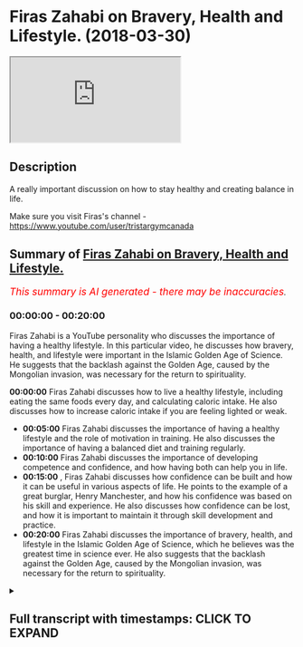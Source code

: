# Firas Zahabi on Bravery, Health and Lifestyle. (2018-03-30)

<iframe loading='lazy' src='https://www.youtube.com/embed/wzWTLOTWkms'></iframe>

## Description

A really important discussion on how to stay healthy and creating balance in life. 

Make sure you visit Firas's channel -https://www.youtube.com/user/tristargymcanada

## Summary of [Firas Zahabi on Bravery, Health and Lifestyle.](https://www.youtube.com/watch?v=wzWTLOTWkms)


*<span style="color:red; font-size:125%">This summary is AI generated - there may be inaccuracies</span>. [](/)*

### <a onclick="modifyYTiframeseektime('0')">00:00:00</a> - <a onclick="modifyYTiframeseektime('1200')">00:20:00</a>

Firas Zahabi is a YouTube personality who discusses the importance of having a healthy lifestyle. In this particular video, he discusses how bravery, health, and lifestyle were important in the Islamic Golden Age of Science. He suggests that the backlash against the Golden Age, caused by the Mongolian invasion, was necessary for the return to spirituality.

**<a onclick="modifyYTiframeseektime('0')">00:00:00</a>** Firas Zahabi discusses how to live a healthy lifestyle, including eating the same foods every day, and calculating caloric intake. He also discusses how to increase caloric intake if you are feeling lighted or weak.
* **<a onclick="modifyYTiframeseektime('300')">00:05:00</a>** Firas Zahabi discusses the importance of having a healthy lifestyle and the role of motivation in training. He also discusses the importance of having a balanced diet and training regularly.
* **<a onclick="modifyYTiframeseektime('600')">00:10:00</a>** Firas Zahabi discusses the importance of developing competence and confidence, and how having both can help you in life.
* **<a onclick="modifyYTiframeseektime('900')">00:15:00</a>** , Firas Zahabi discusses how confidence can be built and how it can be useful in various aspects of life. He points to the example of a great burglar, Henry Manchester, and how his confidence was based on his skill and experience. He also discusses how confidence can be lost, and how it is important to maintain it through skill development and practice.
* **<a onclick="modifyYTiframeseektime('1200')">00:20:00</a>** Firas Zahabi discusses the importance of bravery, health, and lifestyle in the Islamic Golden Age of Science, which he believes was the greatest time in science ever. He also suggests that the backlash against the Golden Age, caused by the Mongolian invasion, was necessary for the return to spirituality.

<details><summary><h2>Full transcript with timestamps: CLICK TO EXPAND</h2></summary>

<a onclick="modifyYTiframeseektime('12')">0:00:12</a> who is one of the most celebrated people  
<a onclick="modifyYTiframeseektime('32')">0:00:32</a> so I mean I believe that with the  
<a onclick="modifyYTiframeseektime('84')">0:01:24</a> knowledge we have today  
<a onclick="modifyYTiframeseektime('86')">0:01:26</a> that's me everybody should be within a  
<a onclick="modifyYTiframeseektime('88')">0:01:28</a> healthy body because we know the  
<a onclick="modifyYTiframeseektime('91')">0:01:31</a> benefits of it what are the blinders are  
<a onclick="modifyYTiframeseektime('93')">0:01:33</a> healthy for you  
<a onclick="modifyYTiframeseektime('94')">0:01:34</a> a young girl should be between 9 and 15  
<a onclick="modifyYTiframeseektime('98')">0:01:38</a> okay roughly roughly speaking now there  
<a onclick="modifyYTiframeseektime('100')">0:01:40</a> are gonna be some anomaly that's  
<a onclick="modifyYTiframeseektime('102')">0:01:42</a> somebody very good shape but why  
<a onclick="modifyYTiframeseektime('105')">0:01:45</a> shouldn't you be in good shape we have  
<a onclick="modifyYTiframeseektime('106')">0:01:46</a> so much science behind fitness no no we  
<a onclick="modifyYTiframeseektime('109')">0:01:49</a> can get in shape in 5 to 10 minutes a  
<a onclick="modifyYTiframeseektime('111')">0:01:51</a> day who doesn't have that incident if  
<a onclick="modifyYTiframeseektime('114')">0:01:54</a> their body their most prized machine  
<a onclick="modifyYTiframeseektime('117')">0:01:57</a> healthier you have time to fix your car  
<a onclick="modifyYTiframeseektime('120')">0:02:00</a> and clean up your room but you're not  
<a onclick="modifyYTiframeseektime('121')">0:02:01</a> have time you to keep your body healthy  
<a onclick="modifyYTiframeseektime('123')">0:02:03</a> it's you have to prioritize know what  
<a onclick="modifyYTiframeseektime('126')">0:02:06</a> kind of like now someone wants us lucky  
<a onclick="modifyYTiframeseektime('129')">0:02:09</a> help me they want to know what like the  
<a onclick="modifyYTiframeseektime('134')">0:02:14</a> rule of thumb if I could boil it down it  
<a onclick="modifyYTiframeseektime('136')">0:02:16</a> to me I like to keep things sets three  
<a onclick="modifyYTiframeseektime('137')">0:02:17</a> rules I find it's the easiest way to  
<a onclick="modifyYTiframeseektime('139')">0:02:19</a> learn learn three things that are fine  
<a onclick="modifyYTiframeseektime('140')">0:02:20</a> in a subject one would be know how many  
<a onclick="modifyYTiframeseektime('143')">0:02:23</a> calories you can use you can go on many  
<a onclick="modifyYTiframeseektime('146')">0:02:26</a> websites you find out how much your body  
<a onclick="modifyYTiframeseektime('148')">0:02:28</a> through your size your age weight your  
<a onclick="modifyYTiframeseektime('152')">0:02:32</a> goal for your weight how many calories  
<a onclick="modifyYTiframeseektime('154')">0:02:34</a> should you eat in containers there's  
<a onclick="modifyYTiframeseektime('155')">0:02:35</a> many programs and then practice  
<a onclick="modifyYTiframeseektime('158')">0:02:38</a> calculating your calories after a while  
<a onclick="modifyYTiframeseektime('160')">0:02:40</a> you'll just look at a piece of food and  
<a onclick="modifyYTiframeseektime('162')">0:02:42</a> you'll know about how many calendar  
<a onclick="modifyYTiframeseektime('165')">0:02:45</a> now you don't have to be perfectly exact  
<a onclick="modifyYTiframeseektime('167')">0:02:47</a> but over time after about a month and  
<a onclick="modifyYTiframeseektime('171')">0:02:51</a> you'll be an expert this is this how  
<a onclick="modifyYTiframeseektime('173')">0:02:53</a> many calories this is not many calories  
<a onclick="modifyYTiframeseektime('174')">0:02:54</a> this  
<a onclick="modifyYTiframeseektime('175')">0:02:55</a> you know I'm close to my to my quota for  
<a onclick="modifyYTiframeseektime('177')">0:02:57</a> the day I know how many calories you  
<a onclick="modifyYTiframeseektime('180')">0:03:00</a> should have a thing yeah you all know  
<a onclick="modifyYTiframeseektime('183')">0:03:03</a> that having that cookie is gonna cost me  
<a onclick="modifyYTiframeseektime('185')">0:03:05</a> this many calories on my go  
<a onclick="modifyYTiframeseektime('187')">0:03:07</a> once you get to your goal let's say you  
<a onclick="modifyYTiframeseektime('191')">0:03:11</a> get to eight percent but nine percent  
<a onclick="modifyYTiframeseektime('192')">0:03:12</a> whatever it is now you can have more off  
<a onclick="modifyYTiframeseektime('194')">0:03:14</a> these more days of surgery like I eat  
<a onclick="modifyYTiframeseektime('197')">0:03:17</a> this today I'm not worried I'm like I'm  
<a onclick="modifyYTiframeseektime('198')">0:03:18</a> gonna stay my buddy but I'm not gonna  
<a onclick="modifyYTiframeseektime('202')">0:03:22</a> you cannot be more than one pack one  
<a onclick="modifyYTiframeseektime('204')">0:03:24</a> pound one pound and a half in a week you  
<a onclick="modifyYTiframeseektime('206')">0:03:26</a> big dog you can gain water weight yes so  
<a onclick="modifyYTiframeseektime('211')">0:03:31</a> you have to know that your your goal  
<a onclick="modifyYTiframeseektime('212')">0:03:32</a> once you get it's easier to maintain  
<a onclick="modifyYTiframeseektime('214')">0:03:34</a> them to get there so I found it very  
<a onclick="modifyYTiframeseektime('216')">0:03:36</a> encouraging so how many calories you eat  
<a onclick="modifyYTiframeseektime('218')">0:03:38</a> and they figure that out you're gonna  
<a onclick="modifyYTiframeseektime('220')">0:03:40</a> have to experimental if you're a little  
<a onclick="modifyYTiframeseektime('222')">0:03:42</a> bit lightheaded that number is a little  
<a onclick="modifyYTiframeseektime('223')">0:03:43</a> bit low yeah weakened if you're not  
<a onclick="modifyYTiframeseektime('226')">0:03:46</a> losing a lot of weight after 2-3 weeks a  
<a onclick="modifyYTiframeseektime('228')">0:03:48</a> minute it might be a little high you  
<a onclick="modifyYTiframeseektime('230')">0:03:50</a> gotta lower it it's not an exact science  
<a onclick="modifyYTiframeseektime('232')">0:03:52</a> there is some adjusting that needs to be  
<a onclick="modifyYTiframeseektime('236')">0:03:56</a> done but the good news is very simple if  
<a onclick="modifyYTiframeseektime('239')">0:03:59</a> you're feeling bad increasing the small  
<a onclick="modifyYTiframeseektime('241')">0:04:01</a> amount increase of your calories by five  
<a onclick="modifyYTiframeseektime('242')">0:04:02</a> or ten percent and now once you find  
<a onclick="modifyYTiframeseektime('245')">0:04:05</a> that number you'll find yourself full  
<a onclick="modifyYTiframeseektime('247')">0:04:07</a> just eating better second I would say a  
<a onclick="modifyYTiframeseektime('253')">0:04:13</a> good rule of thumb would be to eat the  
<a onclick="modifyYTiframeseektime('256')">0:04:16</a> same foods every day like I have I know  
<a onclick="modifyYTiframeseektime('258')">0:04:18</a> I have meals I make the recommended  
<a onclick="modifyYTiframeseektime('259')">0:04:19</a> calories I know I do I do  
<a onclick="modifyYTiframeseektime('263')">0:04:23</a> one meal that I do most every day is one  
<a onclick="modifyYTiframeseektime('265')">0:04:25</a> banana two ends I mash them up I make a  
<a onclick="modifyYTiframeseektime('268')">0:04:28</a> pancake I make three pancakes with the  
<a onclick="modifyYTiframeseektime('270')">0:04:30</a> higher you make a packet yeah mash them  
<a onclick="modifyYTiframeseektime('272')">0:04:32</a> up make a pancake and I had 50 calories  
<a onclick="modifyYTiframeseektime('274')">0:04:34</a> worth of honey I love honey any things I  
<a onclick="modifyYTiframeseektime('277')">0:04:37</a> love thank you  
<a onclick="modifyYTiframeseektime('278')">0:04:38</a> yes um that was I know that's 200 men  
<a onclick="modifyYTiframeseektime('282')">0:04:42</a> you tell me I have dates for $75 each  
<a onclick="modifyYTiframeseektime('285')">0:04:45</a> I know how many right away gets on the  
<a onclick="modifyYTiframeseektime('287')">0:04:47</a> stage Nate's is amazing for treating the  
<a onclick="modifyYTiframeseektime('289')">0:04:49</a> backsight not sugar fiber carbohydrate a  
<a onclick="modifyYTiframeseektime('293')">0:04:53</a> slowly releasing easy to digest  
<a onclick="modifyYTiframeseektime('296')">0:04:56</a> I miss the perfect food I was biting at  
<a onclick="modifyYTiframeseektime('298')">0:04:58</a> what happened I have certain smoothies I  
<a onclick="modifyYTiframeseektime('301')">0:05:01</a> make I know that we never stop I know my  
<a onclick="modifyYTiframeseektime('303')">0:05:03</a> blocks calories and I'll be fine if I'm  
<a onclick="modifyYTiframeseektime('306')">0:05:06</a> in the mood to eat a hamburger I know  
<a onclick="modifyYTiframeseektime('307')">0:05:07</a> that a big Max's I don't feel like the  
<a onclick="modifyYTiframeseektime('313')">0:05:13</a> fries I don't always naturally but I  
<a onclick="modifyYTiframeseektime('320')">0:05:20</a> know how many calories I should even  
<a onclick="modifyYTiframeseektime('321')">0:05:21</a> today and for me it keeps me lean  
<a onclick="modifyYTiframeseektime('323')">0:05:23</a> healthy and it keeps the energy going  
<a onclick="modifyYTiframeseektime('324')">0:05:24</a> because if you eat too many calories and  
<a onclick="modifyYTiframeseektime('326')">0:05:26</a> energy of tools project three to little  
<a onclick="modifyYTiframeseektime('329')">0:05:29</a> you'll feel like head into me how'd you  
<a onclick="modifyYTiframeseektime('332')">0:05:32</a> how'd you keep that good every day I  
<a onclick="modifyYTiframeseektime('336')">0:05:36</a> feel tired like how do I change that no  
<a onclick="modifyYTiframeseektime('340')">0:05:40</a> the right amount of calories and three I  
<a onclick="modifyYTiframeseektime('347')">0:05:47</a> would say you know you have to have a  
<a onclick="modifyYTiframeseektime('348')">0:05:48</a> cheat meal here bed never let your  
<a onclick="modifyYTiframeseektime('350')">0:05:50</a> cravings get out of control if you're  
<a onclick="modifyYTiframeseektime('352')">0:05:52</a> not at your target weight have one or  
<a onclick="modifyYTiframeseektime('354')">0:05:54</a> two cheat meals a week meals not days  
<a onclick="modifyYTiframeseektime('356')">0:05:56</a> two days one or two cheeseburger fries  
<a onclick="modifyYTiframeseektime('360')">0:06:00</a> okay coming to efface Turkish restaurant  
<a onclick="modifyYTiframeseektime('366')">0:06:06</a> another nice meal yeah  
<a onclick="modifyYTiframeseektime('368')">0:06:08</a> don't go overboard but have a nice meal  
<a onclick="modifyYTiframeseektime('370')">0:06:10</a> don't let your don't let your cravings  
<a onclick="modifyYTiframeseektime('372')">0:06:12</a> get out of control you know when I see  
<a onclick="modifyYTiframeseektime('374')">0:06:14</a> something I want to eat well I see  
<a onclick="modifyYTiframeseektime('378')">0:06:18</a> something I want to eat something okay  
<a onclick="modifyYTiframeseektime('379')">0:06:19</a> Saturday it's my cheek now I'm hiding  
<a onclick="modifyYTiframeseektime('381')">0:06:21</a> that so I look forward to it the  
<a onclick="modifyYTiframeseektime('383')">0:06:23</a> motivation is very important you know  
<a onclick="modifyYTiframeseektime('384')">0:06:24</a> and you know every year every  
<a onclick="modifyYTiframeseektime('388')">0:06:28</a> my birthday doesn't age see you coach  
<a onclick="modifyYTiframeseektime('422')">0:07:02</a> you're getting old because I haven't  
<a onclick="modifyYTiframeseektime('423')">0:07:03</a> taken down in ten years ten years I'm  
<a onclick="modifyYTiframeseektime('431')">0:07:11</a> still waiting for you think you don't  
<a onclick="modifyYTiframeseektime('433')">0:07:13</a> you can a driving this guy's new  
<a onclick="modifyYTiframeseektime('436')">0:07:16</a> consistent attendee is trying to train  
<a onclick="modifyYTiframeseektime('438')">0:07:18</a> with him take him down he's got that  
<a onclick="modifyYTiframeseektime('440')">0:07:20</a> persistent thing is with our technology  
<a onclick="modifyYTiframeseektime('442')">0:07:22</a> we have to the other water and knowledge  
<a onclick="modifyYTiframeseektime('443')">0:07:23</a> we have to think we're like ageing of  
<a onclick="modifyYTiframeseektime('445')">0:07:25</a> something this should be done very well  
<a onclick="modifyYTiframeseektime('447')">0:07:27</a> we have so much knowledge today health  
<a onclick="modifyYTiframeseektime('450')">0:07:30</a> health comes from eating right and  
<a onclick="modifyYTiframeseektime('452')">0:07:32</a> exercise would you think about me  
<a onclick="modifyYTiframeseektime('454')">0:07:34</a> because that was like the whole thing  
<a onclick="modifyYTiframeseektime('457')">0:07:37</a> I haven't I would say I like it dr. joel  
<a onclick="modifyYTiframeseektime('462')">0:07:42</a> Fuhrman says to deck of cards so about a  
<a onclick="modifyYTiframeseektime('465')">0:07:45</a> deck of cards worth of brandy or movie  
<a onclick="modifyYTiframeseektime('467')">0:07:47</a> or red meat twice a week not more than  
<a onclick="modifyYTiframeseektime('469')">0:07:49</a> that I think that's the ultimate the  
<a onclick="modifyYTiframeseektime('471')">0:07:51</a> star is optimal  
<a onclick="modifyYTiframeseektime('472')">0:07:52</a> I haven't I mean I go over that you have  
<a onclick="modifyYTiframeseektime('476')">0:07:56</a> such great food all the time or  
<a onclick="modifyYTiframeseektime('477')">0:07:57</a> traveling but it's the optimal when I do  
<a onclick="modifyYTiframeseektime('479')">0:07:59</a> that I feel my best when I'm lucid when  
<a onclick="modifyYTiframeseektime('481')">0:08:01</a> I try to lower my rope  
<a onclick="modifyYTiframeseektime('483')">0:08:03</a> I try to eat more fruits and vegetables  
<a onclick="modifyYTiframeseektime('485')">0:08:05</a> do you feel amazing yeah but then again  
<a onclick="modifyYTiframeseektime('487')">0:08:07</a> you go to these rare restaurants I don't  
<a onclick="modifyYTiframeseektime('489')">0:08:09</a> want to deny myself so  
<a onclick="modifyYTiframeseektime('490')">0:08:10</a> you know but next week now you know on  
<a onclick="modifyYTiframeseektime('492')">0:08:12</a> this trip I ate a little too much next  
<a onclick="modifyYTiframeseektime('494')">0:08:14</a> week I'm gonna be more strict yeah and  
<a onclick="modifyYTiframeseektime('496')">0:08:16</a> the way I am now I do 45 days of the  
<a onclick="modifyYTiframeseektime('498')">0:08:18</a> right amount of calories  
<a onclick="modifyYTiframeseektime('500')">0:08:20</a> but I also train along respective of how  
<a onclick="modifyYTiframeseektime('503')">0:08:23</a> active you are when you do these these  
<a onclick="modifyYTiframeseektime('505')">0:08:25</a> websites that you go on this front they  
<a onclick="modifyYTiframeseektime('507')">0:08:27</a> can ask you how active is your lifestyle  
<a onclick="modifyYTiframeseektime('508')">0:08:28</a> very moderate where you train every day  
<a onclick="modifyYTiframeseektime('510')">0:08:30</a> I can train a lot you know one day with  
<a onclick="modifyYTiframeseektime('512')">0:08:32</a> I one day a restaurant for me ok let's  
<a onclick="modifyYTiframeseektime('518')">0:08:38</a> move on to training your training is  
<a onclick="modifyYTiframeseektime('522')">0:08:42</a> mostly what's the trailer you know what  
<a onclick="modifyYTiframeseektime('525')">0:08:45</a> yeah I can't run on a trip I got left  
<a onclick="modifyYTiframeseektime('527')">0:08:47</a> when it's too boring  
<a onclick="modifyYTiframeseektime('528')">0:08:48</a> I've been training a long time for me  
<a onclick="modifyYTiframeseektime('530')">0:08:50</a> training is a player and it's many and  
<a onclick="modifyYTiframeseektime('535')">0:08:55</a> many other great fights I do Jiu Jitsu  
<a onclick="modifyYTiframeseektime('537')">0:08:57</a> wrestling kickboxing boxing this thing  
<a onclick="modifyYTiframeseektime('541')">0:09:01</a> did you tell me we're gonna wrestle for  
<a onclick="modifyYTiframeseektime('542')">0:09:02</a> one hour to me one hour is not a  
<a onclick="modifyYTiframeseektime('544')">0:09:04</a> question because we run on a treadmill  
<a onclick="modifyYTiframeseektime('545')">0:09:05</a> for an hour after Dennis I'm not tired  
<a onclick="modifyYTiframeseektime('554')">0:09:14</a> you can have the motivation to go right  
<a onclick="modifyYTiframeseektime('556')">0:09:16</a> this training is 99% motivation you know  
<a onclick="modifyYTiframeseektime('560')">0:09:20</a> one thing I found my way the senses are  
<a onclick="modifyYTiframeseektime('568')">0:09:28</a> missing are gonna be less than 1% Oh  
<a onclick="modifyYTiframeseektime('572')">0:09:32</a> but she'll try to tell me we make it fun  
<a onclick="modifyYTiframeseektime('575')">0:09:35</a> gotta cut me with cakes honey of this  
<a onclick="modifyYTiframeseektime('578')">0:09:38</a> but you need motivation like this it  
<a onclick="modifyYTiframeseektime('582')">0:09:42</a> comes to training motivation support  
<a onclick="modifyYTiframeseektime('585')">0:09:45</a> like me my sons are trained my son's  
<a onclick="modifyYTiframeseektime('586')">0:09:46</a> yeah I taught my son's if you train what  
<a onclick="modifyYTiframeseektime('590')">0:09:50</a> do you want this toy that's all  
<a onclick="modifyYTiframeseektime('591')">0:09:51</a> yes that's what yes  
<a onclick="modifyYTiframeseektime('595')">0:09:55</a> we was eating  
<a onclick="modifyYTiframeseektime('610')">0:10:10</a> [Music]  
<a onclick="modifyYTiframeseektime('654')">0:10:54</a> anyways I go stir everything it's like  
<a onclick="modifyYTiframeseektime('657')">0:10:57</a> it's not a question whether I'm gonna  
<a onclick="modifyYTiframeseektime('658')">0:10:58</a> trim it it's like what's your train  
<a onclick="modifyYTiframeseektime('660')">0:11:00</a> driver - how many allergy  
<a onclick="modifyYTiframeseektime('663')">0:11:03</a> how many chores do we Trinity that's my  
<a onclick="modifyYTiframeseektime('668')">0:11:08</a> day every day - in the heart that's my  
<a onclick="modifyYTiframeseektime('670')">0:11:10</a> day everything listening do did you do  
<a onclick="modifyYTiframeseektime('672')">0:11:12</a> this far oh yeah yeah it's funny - then  
<a onclick="modifyYTiframeseektime('677')">0:11:17</a> pretty much Java or injured ribbon yeah  
<a onclick="modifyYTiframeseektime('679')">0:11:19</a> but I'll tell you one thing here's my  
<a onclick="modifyYTiframeseektime('682')">0:11:22</a> philosophy  
<a onclick="modifyYTiframeseektime('684')">0:11:24</a> yeah yeah there's no excuse no excuse  
<a onclick="modifyYTiframeseektime('688')">0:11:28</a> can you do one push up a date I'll tell  
<a onclick="modifyYTiframeseektime('691')">0:11:31</a> you the biggest secret to training yeah  
<a onclick="modifyYTiframeseektime('693')">0:11:33</a> never train 100% trained always 70 to  
<a onclick="modifyYTiframeseektime('698')">0:11:38</a> 80% save some for tomorrow so somebody's  
<a onclick="modifyYTiframeseektime('704')">0:11:44</a> completely out of shape let's say the  
<a onclick="modifyYTiframeseektime('705')">0:11:45</a> guy he hasn't trained in 10 years I felt  
<a onclick="modifyYTiframeseektime('708')">0:11:48</a> like it tomorrow doing one pushing this  
<a onclick="modifyYTiframeseektime('710')">0:11:50</a> money don't tell me you don't have the  
<a onclick="modifyYTiframeseektime('711')">0:11:51</a> time now if you tell me you don't have  
<a onclick="modifyYTiframeseektime('712')">0:11:52</a> that fine call us I won't leave you're  
<a onclick="modifyYTiframeseektime('714')">0:11:54</a> not you're not serious about being  
<a onclick="modifyYTiframeseektime('715')">0:11:55</a> healthy I've given up I call that  
<a onclick="modifyYTiframeseektime('718')">0:11:58</a> defeatist yeah you've given up a street  
<a onclick="modifyYTiframeseektime('719')">0:11:59</a> I can you do one pushup  
<a onclick="modifyYTiframeseektime('723')">0:12:03</a> don't give me ask one push up that one  
<a onclick="modifyYTiframeseektime('727')">0:12:07</a> push up it's gonna turn 2 2 2 is gonna  
<a onclick="modifyYTiframeseektime('731')">0:12:11</a> be enjoyable actually you're gonna crave  
<a onclick="modifyYTiframeseektime('734')">0:12:14</a> number three and after the number three  
<a onclick="modifyYTiframeseektime('737')">0:12:17</a> is gonna turn to a five because three is  
<a onclick="modifyYTiframeseektime('738')">0:12:18</a> uncomfortable it's not it's not a  
<a onclick="modifyYTiframeseektime('740')">0:12:20</a> satisfying spoon fight it's gonna grow  
<a onclick="modifyYTiframeseektime('742')">0:12:22</a> and you've created a spark I have it for  
<a onclick="modifyYTiframeseektime('745')">0:12:25</a> me now I'm at the point where I train  
<a onclick="modifyYTiframeseektime('746')">0:12:26</a> three hours and for me a regular me  
<a onclick="modifyYTiframeseektime('748')">0:12:28</a> maybe somebody trained three hours  
<a onclick="modifyYTiframeseektime('751')">0:12:31</a> follow that was exhausting for me it's  
<a onclick="modifyYTiframeseektime('753')">0:12:33</a> just a regular thing I got to that point  
<a onclick="modifyYTiframeseektime('755')">0:12:35</a> but it's one step at a time  
<a onclick="modifyYTiframeseektime('760')">0:12:40</a> so here when I trained someone I hold  
<a onclick="modifyYTiframeseektime('763')">0:12:43</a> their hand until they feel stronger and  
<a onclick="modifyYTiframeseektime('765')">0:12:45</a> they're carrying me you could take them  
<a onclick="modifyYTiframeseektime('766')">0:12:46</a> step by step my son's I started with a  
<a onclick="modifyYTiframeseektime('768')">0:12:48</a> little bit of truth  
<a onclick="modifyYTiframeseektime('769')">0:12:49</a> a little more a little more and then  
<a onclick="modifyYTiframeseektime('773')">0:12:53</a> training an old mandatory if you want  
<a onclick="modifyYTiframeseektime('777')">0:12:57</a> the things you like homework and  
<a onclick="modifyYTiframeseektime('780')">0:13:00</a> training is manual before was this the  
<a onclick="modifyYTiframeseektime('782')">0:13:02</a> game no mom I want this okay no but we  
<a onclick="modifyYTiframeseektime('785')">0:13:05</a> save our money for it but if you have  
<a onclick="modifyYTiframeseektime('786')">0:13:06</a> good discipline  
<a onclick="modifyYTiframeseektime('787')">0:13:07</a> I give you everything I think the worst  
<a onclick="modifyYTiframeseektime('790')">0:13:10</a> thing you could do to a child is give  
<a onclick="modifyYTiframeseektime('792')">0:13:12</a> them without their learning the worst  
<a onclick="modifyYTiframeseektime('795')">0:13:15</a> I'm a very serious father I really  
<a onclick="modifyYTiframeseektime('797')">0:13:17</a> amazing children especially have a you  
<a onclick="modifyYTiframeseektime('801')">0:13:21</a> know a background philosophize a lot  
<a onclick="modifyYTiframeseektime('803')">0:13:23</a> about raising children and children need  
<a onclick="modifyYTiframeseektime('808')">0:13:28</a> to develop their competence they have  
<a onclick="modifyYTiframeseektime('812')">0:13:32</a> the more confidence a lot of superficial  
<a onclick="modifyYTiframeseektime('814')">0:13:34</a> actually I'm not just on children but  
<a onclick="modifyYTiframeseektime('816')">0:13:36</a> just on young people grow up cuz  
<a onclick="modifyYTiframeseektime('817')">0:13:37</a> obviously like have this self insecurity  
<a onclick="modifyYTiframeseektime('825')">0:13:45</a> yeah participation trophy yeah and so on  
<a onclick="modifyYTiframeseektime('828')">0:13:48</a> yeah I was gonna ask you like what you I  
<a onclick="modifyYTiframeseektime('831')">0:13:51</a> think this is one thing people do the  
<a onclick="modifyYTiframeseektime('835')">0:13:55</a> best veterans are probably talk about  
<a onclick="modifyYTiframeseektime('838')">0:13:58</a> it's a quality that we will talk about  
<a onclick="modifyYTiframeseektime('840')">0:14:00</a> bravery beautifying  
<a onclick="modifyYTiframeseektime('844')">0:14:04</a> all players you've seen a lot what's the  
<a onclick="modifyYTiframeseektime('847')">0:14:07</a> best way to feel free I would say  
<a onclick="modifyYTiframeseektime('850')">0:14:10</a> developing competence the more  
<a onclick="modifyYTiframeseektime('853')">0:14:13</a> competence you have the more the  
<a onclick="modifyYTiframeseektime('855')">0:14:15</a> byproduct is confidence against that  
<a onclick="modifyYTiframeseektime('859')">0:14:19</a> yeah so the more I prepared I always  
<a onclick="modifyYTiframeseektime('861')">0:14:21</a> stop into this if your competence is  
<a onclick="modifyYTiframeseektime('864')">0:14:24</a> here your confidence here if their  
<a onclick="modifyYTiframeseektime('868')">0:14:28</a> competence is here and your confidence  
<a onclick="modifyYTiframeseektime('869')">0:14:29</a> is here the real world the world is  
<a onclick="modifyYTiframeseektime('873')">0:14:33</a> gonna shut you down if your competence  
<a onclick="modifyYTiframeseektime('877')">0:14:37</a> is here and your confidence is here  
<a onclick="modifyYTiframeseektime('881')">0:14:41</a> you won't live up to your potential so  
<a onclick="modifyYTiframeseektime('884')">0:14:44</a> what we need is to be realistic if you  
<a onclick="modifyYTiframeseektime('886')">0:14:46</a> drive your car every day to work safely  
<a onclick="modifyYTiframeseektime('888')">0:14:48</a> you should assume that tomorrow you'll  
<a onclick="modifyYTiframeseektime('889')">0:14:49</a> drive it towards things if you're  
<a onclick="modifyYTiframeseektime('892')">0:14:52</a> getting into an accident every two days  
<a onclick="modifyYTiframeseektime('893')">0:14:53</a> I'm like don't take the country I'm not  
<a onclick="modifyYTiframeseektime('897')">0:14:57</a> confident you can drive like to coin the  
<a onclick="modifyYTiframeseektime('901')">0:15:01</a> term basic test measure retest  
<a onclick="modifyYTiframeseektime('906')">0:15:06</a> build your confidence supporting I think  
<a onclick="modifyYTiframeseektime('909')">0:15:09</a> sensible so kids young kids the reason  
<a onclick="modifyYTiframeseektime('912')">0:15:12</a> why they lack confidence is because you  
<a onclick="modifyYTiframeseektime('916')">0:15:16</a> know I hate to bring philosophy all you  
<a onclick="modifyYTiframeseektime('919')">0:15:19</a> ever heard me choose last man Nietzsche  
<a onclick="modifyYTiframeseektime('922')">0:15:22</a> says rookies yeah the last man yes the  
<a onclick="modifyYTiframeseektime('928')">0:15:28</a> opposite of the last man Yes Doctor  
<a onclick="modifyYTiframeseektime('930')">0:15:30</a> he says look society's quick creating a  
<a onclick="modifyYTiframeseektime('933')">0:15:33</a> shock we talked about this hey look hey  
<a onclick="modifyYTiframeseektime('935')">0:15:35</a> buddy you have pioneers people you have  
<a onclick="modifyYTiframeseektime('938')">0:15:38</a> nothing when you have nothing and you  
<a onclick="modifyYTiframeseektime('940')">0:15:40</a> fight you claw your way to the top yeah  
<a onclick="modifyYTiframeseektime('942')">0:15:42</a> and they can have something and your son  
<a onclick="modifyYTiframeseektime('945')">0:15:45</a> he saw you work hard you're the first  
<a onclick="modifyYTiframeseektime('947')">0:15:47</a> generation of workers we came to the  
<a onclick="modifyYTiframeseektime('949')">0:15:49</a> land and you boil the land  
<a onclick="modifyYTiframeseektime('950')">0:15:50</a> you built in your son he saw but your  
<a onclick="modifyYTiframeseektime('954')">0:15:54</a> son's life is better than life because  
<a onclick="modifyYTiframeseektime('956')">0:15:56</a> now I have things to give you I had  
<a onclick="modifyYTiframeseektime('959')">0:15:59</a> nothing  
<a onclick="modifyYTiframeseektime('959')">0:15:59</a> and tomorrow when I die you have  
<a onclick="modifyYTiframeseektime('961')">0:16:01</a> inheritance so you started higher than  
<a onclick="modifyYTiframeseektime('963')">0:16:03</a> me I boosted you up and then your son is  
<a onclick="modifyYTiframeseektime('966')">0:16:06</a> gonna see you you didn't work as hard  
<a onclick="modifyYTiframeseektime('969')">0:16:09</a> but you have so much and the third child  
<a onclick="modifyYTiframeseektime('972')">0:16:12</a> is even Richard and he got just God he  
<a onclick="modifyYTiframeseektime('976')">0:16:16</a> didn't work  
<a onclick="modifyYTiframeseektime('976')">0:16:16</a> he just got an okay takes more than  
<a onclick="modifyYTiframeseektime('980')">0:16:20</a> three generations to speak but there's a  
<a onclick="modifyYTiframeseektime('981')">0:16:21</a> generation they're spoiled  
<a onclick="modifyYTiframeseektime('983')">0:16:23</a> that's what he just said look Society is  
<a onclick="modifyYTiframeseektime('985')">0:16:25</a> making us more and more spoiled because  
<a onclick="modifyYTiframeseektime('987')">0:16:27</a> the hand-me-downs are coming then one  
<a onclick="modifyYTiframeseektime('988')">0:16:28</a> day you're a hot captain on a silk  
<a onclick="modifyYTiframeseektime('990')">0:16:30</a> pillow but the world out there is too  
<a onclick="modifyYTiframeseektime('994')">0:16:34</a> hard for you so you have this deep  
<a onclick="modifyYTiframeseektime('996')">0:16:36</a> insecurity you can't go out there in the  
<a onclick="modifyYTiframeseektime('998')">0:16:38</a> world and get a kill and begin back home  
<a onclick="modifyYTiframeseektime('1001')">0:16:41</a> for us to me you've the comforts of the  
<a onclick="modifyYTiframeseektime('1004')">0:16:44</a> world and I can give you many example  
<a onclick="modifyYTiframeseektime('1006')">0:16:46</a> stories men the comforts of the world  
<a onclick="modifyYTiframeseektime('1011')">0:16:51</a> have become a prison to you so now when  
<a onclick="modifyYTiframeseektime('1014')">0:16:54</a> you mean I said I felt my kids my wife  
<a onclick="modifyYTiframeseektime('1016')">0:16:56</a> what I never want to be soft to be the  
<a onclick="modifyYTiframeseektime('1019')">0:16:59</a> guy who just tells people what to do but  
<a onclick="modifyYTiframeseektime('1021')">0:17:01</a> I can't do it too  
<a onclick="modifyYTiframeseektime('1022')">0:17:02</a> I fear one day I'm gonna become old and  
<a onclick="modifyYTiframeseektime('1024')">0:17:04</a> I have to become sightline but then I'm  
<a onclick="modifyYTiframeseektime('1028')">0:17:08</a> gonna feel softer I don't want to be the  
<a onclick="modifyYTiframeseektime('1031')">0:17:11</a> guy on the pillows people think being  
<a onclick="modifyYTiframeseektime('1034')">0:17:14</a> born in abundance money  
<a onclick="modifyYTiframeseektime('1039')">0:17:19</a> bless it can be because should be a  
<a onclick="modifyYTiframeseektime('1041')">0:17:21</a> curse to have everything so I mean  
<a onclick="modifyYTiframeseektime('1045')">0:17:25</a> there's so much to know about raising a  
<a onclick="modifyYTiframeseektime('1047')">0:17:27</a> healthy human being so you're saying  
<a onclick="modifyYTiframeseektime('1049')">0:17:29</a> bravery true bravery because the thing  
<a onclick="modifyYTiframeseektime('1056')">0:17:36</a> is people can act confident but they're  
<a onclick="modifyYTiframeseektime('1058')">0:17:38</a> masking a layer of insecurity this is  
<a onclick="modifyYTiframeseektime('1061')">0:17:41</a> common the key right strong with the  
<a onclick="modifyYTiframeseektime('1062')">0:17:42</a> keys yes blah so yeah I believe you're  
<a onclick="modifyYTiframeseektime('1068')">0:17:48</a> raising competencies if you want to make  
<a onclick="modifyYTiframeseektime('1070')">0:17:50</a> somebody help you happy raise their  
<a onclick="modifyYTiframeseektime('1072')">0:17:52</a> confidence imagine let me do a thought  
<a onclick="modifyYTiframeseektime('1075')">0:17:55</a> experiment imagine I could survive in  
<a onclick="modifyYTiframeseektime('1078')">0:17:58</a> the wild right now perfectly  
<a onclick="modifyYTiframeseektime('1081')">0:18:01</a> tomorrow the government's froze your  
<a onclick="modifyYTiframeseektime('1083')">0:18:03</a> bank account sheet chart at the home  
<a onclick="modifyYTiframeseektime('1085')">0:18:05</a> throughout in the street  
<a onclick="modifyYTiframeseektime('1087')">0:18:07</a> seek you out of it you would even sweat  
<a onclick="modifyYTiframeseektime('1090')">0:18:10</a> one visa  
<a onclick="modifyYTiframeseektime('1090')">0:18:10</a> why I remember a story about a bourbon  
<a onclick="modifyYTiframeseektime('1094')">0:18:14</a> what the greatest burglar of all time  
<a onclick="modifyYTiframeseektime('1095')">0:18:15</a> the greatest burglar well that was if I  
<a onclick="modifyYTiframeseektime('1098')">0:18:18</a> remember correctly  
<a onclick="modifyYTiframeseektime('1099')">0:18:19</a> Henry Manchester I was a young kid when  
<a onclick="modifyYTiframeseektime('1101')">0:18:21</a> I heard his story I watched a  
<a onclick="modifyYTiframeseektime('1102')">0:18:22</a> documentary I could have beat the  
<a onclick="modifyYTiframeseektime('1104')">0:18:24</a> confidence it's my hybrid 14 years he's  
<a onclick="modifyYTiframeseektime('1107')">0:18:27</a> robbing banks and then stole over said  
<a onclick="modifyYTiframeseektime('1109')">0:18:29</a> everybody's robbing everybody  
<a onclick="modifyYTiframeseektime('1111')">0:18:31</a> they call him the rooftop burglar it  
<a onclick="modifyYTiframeseektime('1113')">0:18:33</a> would make a hole in the roof stop read  
<a onclick="modifyYTiframeseektime('1115')">0:18:35</a> the manual of alarm  
<a onclick="modifyYTiframeseektime('1116')">0:18:36</a> this is disabled a large untouchable is  
<a onclick="modifyYTiframeseektime('1119')">0:18:39</a> that one day they caught him and he  
<a onclick="modifyYTiframeseektime('1121')">0:18:41</a> confess to other crimes they're like you  
<a onclick="modifyYTiframeseektime('1123')">0:18:43</a> confess all the credit  
<a onclick="modifyYTiframeseektime('1124')">0:18:44</a> I did all those burglaries you want my  
<a onclick="modifyYTiframeseektime('1126')">0:18:46</a> things when they put him in jail he was  
<a onclick="modifyYTiframeseektime('1129')">0:18:49</a> so smart he got out of the jail like he  
<a onclick="modifyYTiframeseektime('1131')">0:18:51</a> was so confident that's why he had  
<a onclick="modifyYTiframeseektime('1133')">0:18:53</a> extremely he was a genius  
<a onclick="modifyYTiframeseektime('1135')">0:18:55</a> well I he was a genius at the end that  
<a onclick="modifyYTiframeseektime('1137')">0:18:57</a> I'm getting caught because he fell in  
<a onclick="modifyYTiframeseektime('1138')">0:18:58</a> love with a girl the girl called him to  
<a onclick="modifyYTiframeseektime('1139')">0:18:59</a> call the cops like it was an emotion we  
<a onclick="modifyYTiframeseektime('1142')">0:19:02</a> had higher Q but not equal intelligence  
<a onclick="modifyYTiframeseektime('1147')">0:19:07</a> 0 IQ huge but you see yes I remember  
<a onclick="modifyYTiframeseektime('1150')">0:19:10</a> watching that documentary his confidence  
<a onclick="modifyYTiframeseektime('1152')">0:19:12</a> was incredible yeah but it can't even  
<a onclick="modifyYTiframeseektime('1154')">0:19:14</a> hold them in the prison so this this  
<a onclick="modifyYTiframeseektime('1157')">0:19:17</a> confidence comes from legitimately  
<a onclick="modifyYTiframeseektime('1160')">0:19:20</a> developing your skill that's why I told  
<a onclick="modifyYTiframeseektime('1161')">0:19:21</a> you no oh yes I've reached thousands of  
<a onclick="modifyYTiframeseektime('1164')">0:19:24</a> young men I was incursion to exploit the  
<a onclick="modifyYTiframeseektime('1168')">0:19:28</a> tempature God give you a potential out  
<a onclick="modifyYTiframeseektime('1170')">0:19:30</a> there to learn to think to study our  
<a onclick="modifyYTiframeseektime('1173')">0:19:33</a> creature to be exploited to get you  
<a onclick="modifyYTiframeseektime('1175')">0:19:35</a> that's what the professor plan will come  
<a onclick="modifyYTiframeseektime('1177')">0:19:37</a> son from the cuts he said you know take  
<a onclick="modifyYTiframeseektime('1180')">0:19:40</a> five little pipe  
<a onclick="modifyYTiframeseektime('1188')">0:19:48</a> was it take like the treasures of five  
<a onclick="modifyYTiframeseektime('1191')">0:19:51</a> days before pockets I said one of the  
<a onclick="modifyYTiframeseektime('1193')">0:19:53</a> three centers help before illness comes  
<a onclick="modifyYTiframeseektime('1197')">0:19:57</a> before old age puzzle people take a  
<a onclick="modifyYTiframeseektime('1209')">0:20:09</a> little bit people sometimes forget that  
<a onclick="modifyYTiframeseektime('1216')">0:20:16</a> being physically emotionally  
<a onclick="modifyYTiframeseektime('1218')">0:20:18</a> in fact the choice it's also a very  
<a onclick="modifyYTiframeseektime('1221')">0:20:21</a> thing he would really functioning in  
<a onclick="modifyYTiframeseektime('1224')">0:20:24</a> life so thanks my that was really good  
<a onclick="modifyYTiframeseektime('1227')">0:20:27</a> advice  
<a onclick="modifyYTiframeseektime('1227')">0:20:27</a> now obviously YouTube channel what you  
<a onclick="modifyYTiframeseektime('1231')">0:20:31</a> do like tutorials and stuff like that  
<a onclick="modifyYTiframeseektime('1233')">0:20:33</a> it's cool Tristar Tristar gym which is  
<a onclick="modifyYTiframeseektime('1237')">0:20:37</a> FG my husband Thomas great great spires  
<a onclick="modifyYTiframeseektime('1239')">0:20:39</a> really have  
<a onclick="modifyYTiframeseektime('1244')">0:20:44</a> so anyone who wants to to go on there  
<a onclick="modifyYTiframeseektime('1247')">0:20:47</a> and to watch those videos was really  
<a onclick="modifyYTiframeseektime('1249')">0:20:49</a> very very beneficial you have to go into  
<a onclick="modifyYTiframeseektime('1252')">0:20:52</a> more efficient into what we've got kind  
<a onclick="modifyYTiframeseektime('1254')">0:20:54</a> of similar discussion today so that's  
<a onclick="modifyYTiframeseektime('1257')">0:20:57</a> also on there there's never been a  
<a onclick="modifyYTiframeseektime('1269')">0:21:09</a> golden age in science greater than the  
<a onclick="modifyYTiframeseektime('1274')">0:21:14</a> Golden Age of Islam during the Golden  
<a onclick="modifyYTiframeseektime('1275')">0:21:15</a> Age of Islam was the Golden Age of  
<a onclick="modifyYTiframeseektime('1278')">0:21:18</a> science there's never been a greater  
<a onclick="modifyYTiframeseektime('1279')">0:21:19</a> golden age before or after he says it in  
<a onclick="modifyYTiframeseektime('1281')">0:21:21</a> his speech even if it's who says that  
<a onclick="modifyYTiframeseektime('1282')">0:21:22</a> was his name Neil deGrasse Tyson  
<a onclick="modifyYTiframeseektime('1284')">0:21:24</a> where does he say he says it no more of  
<a onclick="modifyYTiframeseektime('1287')">0:21:27</a> his lecture a lot of it is very open  
<a onclick="modifyYTiframeseektime('1289')">0:21:29</a> about in on stasis book that the stars  
<a onclick="modifyYTiframeseektime('1291')">0:21:31</a> are Arabic names why do you think that  
<a onclick="modifyYTiframeseektime('1293')">0:21:33</a> is because the Arabs were very stron  
<a onclick="modifyYTiframeseektime('1295')">0:21:35</a> averse and they push science to the to  
<a onclick="modifyYTiframeseektime('1297')">0:21:37</a> the greatest degree but when the  
<a onclick="modifyYTiframeseektime('1300')">0:21:40</a> Mongolians came and burned our libraries  
<a onclick="modifyYTiframeseektime('1301')">0:21:41</a> and crushed the Muslim empire  
<a onclick="modifyYTiframeseektime('1305')">0:21:45</a> the blowback was hey we have to go make  
<a onclick="modifyYTiframeseektime('1307')">0:21:47</a> it right with Allah we're too much in  
<a onclick="modifyYTiframeseektime('1309')">0:21:49</a> the dunya know I get a lot experience  
<a onclick="modifyYTiframeseektime('1312')">0:21:52</a> this is what I've understood  
<a onclick="modifyYTiframeseektime('1316')">0:21:56</a> from the  
<a onclick="modifyYTiframeseektime('1318')">0:21:58</a> trying to accumulate what happened to  
<a onclick="modifyYTiframeseektime('1320')">0:22:00</a> the Golden Age  
<a onclick="modifyYTiframeseektime('1322')">0:22:02</a> is that the blowback was look we've got  
<a onclick="modifyYTiframeseektime('1323')">0:22:03</a> so much fascinated by the dunya  
<a onclick="modifyYTiframeseektime('1328')">0:22:08</a> so they remember Isaiah we started to  
<a onclick="modifyYTiframeseektime('1330')">0:22:10</a> tell them look come back to the D like  
<a onclick="modifyYTiframeseektime('1331')">0:22:11</a> we don't go back to this is our this is  
<a onclick="modifyYTiframeseektime('1333')">0:22:13</a> our our our  
<a onclick="modifyYTiframeseektime('1336')">0:22:16</a> our is how they interpret  
<a onclick="modifyYTiframeseektime('1339')">0:22:19</a> this was because don't forget this is  
<a onclick="modifyYTiframeseektime('1342')">0:22:22</a> obviously was it wasn't in Congress who  
<a onclick="modifyYTiframeseektime('1344')">0:22:24</a> like who is Manson but supposedly  
<a onclick="modifyYTiframeseektime('1347')">0:22:27</a> according to you sir Kylie says when  
<a onclick="modifyYTiframeseektime('1349')">0:22:29</a> Genghis Khan King to the boss a camera  
<a onclick="modifyYTiframeseektime('1351')">0:22:31</a> which one there was a prominent Moscow  
<a onclick="modifyYTiframeseektime('1353')">0:22:33</a> famous Marcello and I 15 ft which I'm  
<a onclick="modifyYTiframeseektime('1355')">0:22:35</a> Yura cut that Allah I'm here since I'm  
<a onclick="modifyYTiframeseektime('1358')">0:22:38</a> here because for your punishment of your  
<a onclick="modifyYTiframeseektime('1360')">0:22:40</a> sins source people he understood the  
<a onclick="modifyYTiframeseektime('1363')">0:22:43</a> Dean right no man could do anything to  
<a onclick="modifyYTiframeseektime('1364')">0:22:44</a> you if Allah doesn't alive so he started  
<a onclick="modifyYTiframeseektime('1366')">0:22:46</a> that the laws allow you to do this you  
<a onclick="modifyYTiframeseektime('1367')">0:22:47</a> because of your sins  
<a onclick="modifyYTiframeseektime('1369')">0:22:49</a> so in Imam has a nice time from what I  
<a onclick="modifyYTiframeseektime('1371')">0:22:51</a> understand  
<a onclick="modifyYTiframeseektime('1373')">0:22:53</a> in Missouri from one else that was very  
<a onclick="modifyYTiframeseektime('1374')">0:22:54</a> Pro philosophy and through learning and  
<a onclick="modifyYTiframeseektime('1377')">0:22:57</a> through science in San  
<a onclick="modifyYTiframeseektime('1380')">0:23:00</a> however he was also trying to bring them  
<a onclick="modifyYTiframeseektime('1382')">0:23:02</a> back to spirituality  
<a onclick="modifyYTiframeseektime('1384')">0:23:04</a> as this may be the case but it's time  
<a onclick="modifyYTiframeseektime('1387')">0:23:07</a> for a recovery you know it's time for us  
<a onclick="modifyYTiframeseektime('1389')">0:23:09</a> to start being more  
<a onclick="modifyYTiframeseektime('1391')">0:23:11</a> however we are I mean you know people  
<a onclick="modifyYTiframeseektime('1393')">0:23:13</a> you know  
<a onclick="modifyYTiframeseektime('1395')">0:23:15</a> it doesn't mean because you're religious  
<a onclick="modifyYTiframeseektime('1397')">0:23:17</a> can't be scientific it doesn't because  
<a onclick="modifyYTiframeseektime('1398')">0:23:18</a> your scientific teller  
<a onclick="modifyYTiframeseektime('1399')">0:23:19</a> they're not exclusive shouldn't be  
</details>